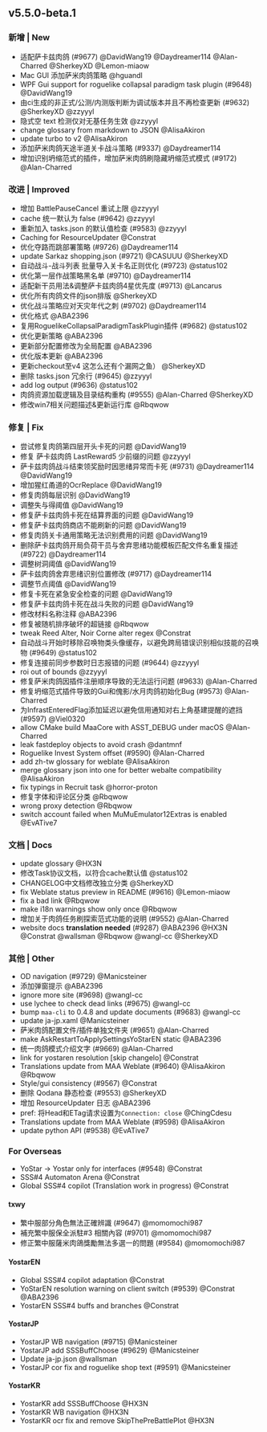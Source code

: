 ## v5.5.0-beta.1

### 新增 | New

* 适配萨卡兹肉鸽 (#9677) @DavidWang19 @Daydreamer114 @Alan-Charred @SherkeyXD @Lemon-miaow
* Mac GUI 添加萨米肉鸽策略 @hguandl
* WPF Gui support for roguelike collapsal paradigm task plugin (#9648) @DavidWang19
* 由ci生成的非正式/公测/内测版判断为调试版本并且不再检查更新 (#9632) @SherkeyXD @zzyyyl
* 隐式空 text 检测仅对无基任务生效 @zzyyyl
* change glossary from markdown to JSON @AlisaAkiron
* update turbo to v2 @AlisaAkiron
* 添加萨米肉鸽天途半道关卡战斗策略 (#9337) @Daydreamer114
* 增加识别坍缩范式的插件，增加萨米肉鸽刷隐藏坍缩范式模式 (#9172) @Alan-Charred

### 改进 | Improved

* 增加 BattlePauseCancel 重试上限 @zzyyyl
* cache 统一默认为 false (#9642) @zzyyyl
* 重新加入 tasks.json 的默认值检查 (#9583) @zzyyyl
* Caching for ResourceUpdater @Constrat
* 优化夺路而跳部署策略 (#9726) @Daydreamer114
* update Sarkaz shopping.json (#9721) @CASUUU @SherkeyXD
* 自动战斗-战斗列表 批量导入关卡名正则优化 (#9723) @status102
* 优化第一层作战策略黑名单 (#9710) @Daydreamer114
* 适配新干员用法&调整萨卡兹肉鸽4星优先度 (#9713) @Lancarus
* 优化所有肉鸽文件的json排版 @SherkeyXD
* 优化战斗策略应对天灾年代之刺 (#9702) @Daydreamer114
* 优化格式 @ABA2396
* 复用RoguelikeCollapsalParadigmTaskPlugin插件 (#9682) @status102
* 优化更新策略 @ABA2396
* 更新部分配置修改为全局配置 @ABA2396
* 优化版本更新 @ABA2396
* 更新checkout至v4 这怎么还有个漏网之鱼） @SherkeyXD
* 删除 tasks.json 冗余行 (#9645) @zzyyyl
* add log output (#9636) @status102
* 肉鸽资源加载逻辑及目录结构重构 (#9555) @Alan-Charred @SherkeyXD
* 修改win7相关问题描述&更新运行库 @Rbqwow

### 修复 | Fix

* 尝试修复肉鸽第四层开头卡死的问题 @DavidWang19
* 修复 萨卡兹肉鸽 LastReward5 少前缀的问题 @zzyyyl
* 萨卡兹肉鸽战斗结束领奖励时因思绪异常而卡死 (#9731) @Daydreamer114 @DavidWang19
* 增加猩红甬道的OcrReplace @DavidWang19
* 修复肉鸽每层识别 @DavidWang19
* 调整失与得阈值 @DavidWang19
* 修复萨卡兹肉鸽卡死在结算界面的问题 @DavidWang19
* 修复萨卡兹肉鸽商店不能刷新的问题 @DavidWang19
* 修复肉鸽关卡通用策略无法识别费用的问题 @DavidWang19
* 删除萨卡兹肉鸽开局负荷干员与舍弃思绪功能模板匹配文件名重复描述 (#9722) @Daydreamer114
* 调整树洞阈值 @DavidWang19
* 萨卡兹肉鸽舍弃思绪识别位置修改 (#9717) @Daydreamer114
* 调整节点阈值 @DavidWang19
* 修复卡死在紧急安全检查的问题 @DavidWang19
* 修复萨卡兹肉鸽卡死在战斗失败的问题 @DavidWang19
* 修改材料名称注释 @ABA2396
* 修复被随机排序破坏的超链接 @Rbqwow
* tweak Reed Alter, Noir Corne alter regex @Constrat
* 自动战斗开始时移除召唤物类头像缓存，以避免跨局错误识别相似技能的召唤物 (#9649) @status102
* 修复连接前同步参数时日志报错的问题 (#9644) @zzyyyl
* roi out of bounds @zzyyyl
* 修复萨米肉鸽因插件注册顺序导致的无法运行问题 (#9633) @Alan-Charred
* 修复坍缩范式插件导致的Gui和傀影/水月肉鸽初始化Bug (#9573) @Alan-Charred
* 为InfrastEnteredFlag添加延迟以避免信用通知对右上角基建提醒的遮挡 (#9597) @Viel0320
* allow CMake build MaaCore with ASST_DEBUG under macOS @Alan-Charred
* leak fastdeploy objects to avoid crash @dantmnf
* Roguelike Invest System offset (#9590) @Alan-Charred
* add zh-tw glossary for weblate @AlisaAkiron
* merge glossary json into one for better webalte compatibility @AlisaAkiron
* fix typings in Recruit task @horror-proton
* 修复字体和评论区分类 @Rbqwow
* wrong proxy detection @Rbqwow
* switch account failed when MuMuEmulator12Extras is enabled @EvATive7

### 文档 | Docs

* update glossary @HX3N
* 修改Task协议文档，以符合cache默认值 @status102
* CHANGELOG中文档修改独立分类 @SherkeyXD
* fix Weblate status preview in README (#9616) @Lemon-miaow
* fix a bad link @Rbqwow
* make i18n warnings show only once @Rbqwow
* 增加关于肉鸽任务刷探索范式功能的说明 (#9552) @Alan-Charred
* website docs **translation needed** (#9287) @ABA2396 @HX3N @Constrat @wallsman @Rbqwow @wangl-cc @SherkeyXD

### 其他 | Other

* OD navigation (#9729) @Manicsteiner
* 添加弹窗提示 @ABA2396
* ignore more site (#9698) @wangl-cc
* use lychee to check dead links (#9675) @wangl-cc
* bump `maa-cli` to 0.4.8 and update documents (#9683) @wangl-cc
* update ja-jp.xaml @Manicsteiner
* 萨米肉鸽配置文件/插件单独文件夹 (#9651) @Alan-Charred
* make AskRestartToApplySettingsYoStarEN static @ABA2396
* 统一肉鸽模式介绍文字 (#9669) @Alan-Charred
* link for yostaren resolution [skip changelo] @Constrat
* Translations update from MAA Weblate (#9640) @AlisaAkiron @Rbqwow
* Style/gui consistency (#9567) @Constrat
* 删除 Qodana 静态检查 (#9553) @SherkeyXD
* 增加 ResourceUpdater 日志 @ABA2396
* pref: 将Head和ETag请求设置为`Connection: close` @ChingCdesu
* Translations update from MAA Weblate (#9598) @AlisaAkiron
* update python API (#9538) @EvATive7

### For Overseas

* YoStar -> Yostar only for interfaces (#9548) @Constrat
* SSS#4 Automaton Arena @Constrat
* Global SSS#4 copilot (Translation work in progress) @Constrat

#### txwy

* 繁中服部分角色無法正確辨識 (#9647) @momomochi987
* 補充繁中服保全派駐#3 相關內容 (#9701) @momomochi987
* 修正繁中服薩米肉鴿獎勵無法多選一的問題 (#9584) @momomochi987

#### YostarEN

* Global SSS#4 copilot adaptation @Constrat
* YoStarEN resolution warning on client switch (#9539) @Constrat @ABA2396
* YostarEN SSS#4 buffs and branches @Constrat

#### YostarJP

* YostarJP WB navigation (#9715) @Manicsteiner
* YostarJP add SSSBuffChoose (#9629) @Manicsteiner
* Update ja-jp.json @wallsman
* YostarJP cor fix and roguelike shop text (#9591) @Manicsteiner

#### YostarKR

* YostarKR add SSSBuffChoose @HX3N
* YostarKR WB navigation @HX3N
* YostarKR ocr fix and remove SkipThePreBattlePlot @HX3N
